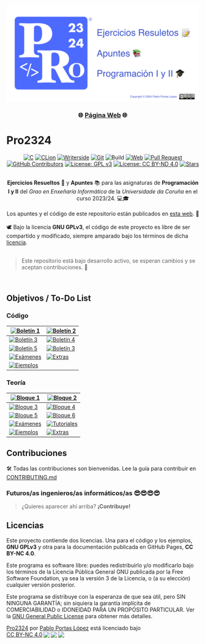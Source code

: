 [![Banner](./logo/Pro2324%20GitHub%20Preview.png)](https://teenbiscuits.github.io/Pro2324)

<div align="center">
<h3>🌐 <a href="https://teenbiscuits.github.io/Pro2324">Página Web</a> 🌐</h3>
</div>

# Pro2324

<div align="center">

[![C](https://img.shields.io/badge/C99-%2300599C.svg?logo=c&logoColor=white)](https://en.wikipedia.org/wiki/C99)
[![CLion](https://img.shields.io/badge/CLion-black.svg?logo=clion&logoColor=white)](https://www.jetbrains.com/es-es/clion/)
[![Writerside](https://img.shields.io/badge/Writerside-purple.svg?logo=jetbrains&logoColor=white)](https://www.jetbrains.com/es-es/writerside/)
[![Git](https://img.shields.io/badge/Git-E44C30?logo=git&logoColor=white)](https://en.wikipedia.org/wiki/Git)
![Build](https://github.com/TeenBiscuits/Pro2324/actions/workflows/deploy.yml/badge.svg)
[![Web](https://img.shields.io/website?down_message=offline&up_message=online&label=Web&url=https%3A%2F%2Fteenbiscuits.github.io%2FPro2324%2Fpro2324.html)](https://teenbiscuits.github.io/Pro2324/pro2324.html)
[![Pull Request](https://img.shields.io/github/issues-pr-closed/TeenBiscuits/Pro2324.svg?label=Pull%20Request)](https://github.com/TeenBiscuits/Pro2324/pulls)
[![GitHub Contributors](https://img.shields.io/github/contributors/TeenBiscuits/Pro2324?label=Contributors)](https://github.com/TeenBiscuits/Pro2324/graphs/contributors)
[![License: GPL v3](https://img.shields.io/badge/License-GPLv3-blue.svg)](./LICENSE.md)
[![License: CC BY-ND 4.0](https://img.shields.io/badge/License-CC_BY--ND_4.0-lightgrey.svg)](./docs/LICENSE)
[![Stars](https://img.shields.io/github/stars/TeenBiscuits/Pro2324.svg)](https://github.com/TeenBiscuits/Pro2324)

</div>

<div align="center">
<br/>
<b>Ejercicios Resueltos</b> 📝 y <b>Apuntes</b> 📚 para las asignaturas de <b>Programación I y II</b> del <i>Grao en Enxeñaría Informática</i> de la <i>Universidade da Coruña</i> en el curso 2023/24. 💻🎓
<br/>
</div>

<div align="right">
<br/>
Los apuntes y el código de este repositorio están publicados en <a href="https://teenbiscuits.github.io/Pro2324/pro2324.html">esta web</a>. 📖
<br/>
</div>

<div align="left">
<br/>
🕊️ Bajo la licencia <b>GNU GPLv3</b>, el código de este proyecto es libre de ser compartido y modificado, siempre amparado bajo los términos de dicha <a href="./LICENSE">licencia</a>.
<br/>
</div>

<div>
<br/>

> Este repositorio está bajo desarrollo activo, se esperan cambios y se aceptan contribuciones. 🤗

<br/>
</div>

## Objetivos / To-Do List

### Código

<div align="center">

| [![Boletín 1](https://progress-bar.dev/100/?title=Boletín%201&width=200&color=d2007b)](./src/Boletin_1) | [![Boletín 2](https://progress-bar.dev/100/?title=Boletín%202&width=200&color=d2007b)](./src/Boletin_2) |
|---------------------------------------------------------------------------------------------------------|---------------------------------------------------------------------------------------------------------|
| [![Boletín 3](https://progress-bar.dev/66/?title=Boletín%203&width=200&color=d2007b)](./src/Boletin_3)  | [![Boletín 4](https://progress-bar.dev/27/?title=Boletín%204&width=200&color=d2007b)](./src/Boletin_4)  |
| [![Boletín 5](https://progress-bar.dev/0/?title=Boletín%205&width=200&color=d2007b)](./src/Boletin_5)   | [![Boletín 3](https://progress-bar.dev/0/?title=Boletín%206&width=200&color=d2007b)](./src/Boletin_6)   |
| [![Exámenes](https://img.shields.io/badge/Exámenes-0-grey?labelColor=d2007b)](./src/Examenes)           | [![Extras](https://img.shields.io/badge/Extras-6-grey?labelColor=d2007b)](./src/Extras)                 |
| [![Ejemplos](https://img.shields.io/badge/Ejemplos-0-grey?labelColor=d2007b)](./src/Ejemplos)          |                                                                                                         |

</div>


### Teoría

<div align="center">

| [![Bloque 1](https://progress-bar.dev/100/?title=Bloque%201&width=200&color=d2007b)](https://teenbiscuits.github.io/Pro2324/bloque-1.html) | [![Bloque 2](https://progress-bar.dev/100/?title=Bloque%202&width=200&color=d2007b)](https://teenbiscuits.github.io/Pro2324/bloque-2.html) |
|--------------------------------------------------------------------------------------------------------------------------------------------|--------------------------------------------------------------------------------------------------------------------------------------------|
| [![Bloque 3](https://progress-bar.dev/100/?title=Bloque%203&width=200&color=d2007b)](https://teenbiscuits.github.io/Pro2324/bloque-3.html) | [![Bloque 4](https://progress-bar.dev/100/?title=Bloque%204&width=200&color=d2007b)](https://teenbiscuits.github.io/Pro2324/bloque-1.html) |
| [![Bloque 5](https://progress-bar.dev/0/?title=Bloque%205&width=200&color=d2007b)](https://teenbiscuits.github.io/Pro2324/bloque-5.html)   | [![Bloque 6](https://progress-bar.dev/0/?title=Bloque%206&width=200&color=d2007b)](https://teenbiscuits.github.io/Pro2324/bloque-6.html)   |
| [![Exámenes](https://img.shields.io/badge/Exámenes-0-grey?labelColor=d2007b)](https://teenbiscuits.github.io/Pro2324/examenes.html)        | [![Tutoriales](https://img.shields.io/badge/Tutoriales-1-grey?labelColor=d2007b)](https://teenbiscuits.github.io/Pro2324/tutoriales.html)  |
| [![Ejemplos](https://img.shields.io/badge/Ejemplos-0-grey?labelColor=d2007b)](https://teenbiscuits.github.io/Pro2324/ejemplos.html)                                              | [![Extras](https://img.shields.io/badge/Extras-0-grey?labelColor=d2007b)](https://teenbiscuits.github.io/Pro2324/extras.html)                                                  |

</div>

## Contribuciones

🛠️️ Todas las contribuciones son bienvenidas. Lee la guía para contribuir en [CONTRIBUTING.md](./CONTRIBUTING.md)

### Futuros/as ingenieros/as informáticos/as 😎😎😎😎

<!-- https://github.com/all-contributors/all-contributors -->

<!-- ALL-CONTRIBUTORS-LIST:START - Do not remove or modify this section -->
<!-- prettier-ignore-start -->
<!-- markdownlint-disable -->

<!-- markdownlint-restore -->
<!-- prettier-ignore-end -->

<!-- ALL-CONTRIBUTORS-LIST:END -->

> ¿Quieres aparecer ahí arriba? **¡Contribuye!**

<!-- Me daba pena borrarlo :(
- Pablo Portas López | [@TeenBiscuits](https://github.com/TeenBiscuits)
- Miguel Fraga Pico | [@Fraagaa](https://github.com/Fraagaa)
- Santiago Neira Sejean | [@sneiira](https://github.com/sneiira)
- Daniel Deza Prieto | [@dza205](https://github.com/dza205)
-->

## Licencias

Este proyecto contiende dos licencias. Una para el código y los ejemplos,  **GNU GPLv3** y otra para la documentación
publicada en GitHub Pages, **CC BY-NC 4.0**.

Este programa es software libre: puedes redistribuirlo y/o modificarlo bajo los términos de la Licencia Pública General
GNU publicada por la Free Software Foundation, ya sea la versión 3 de la Licencia, o (a su elección) cualquier versión
posterior.

Este programa se distribuye con la esperanza de que sea útil, pero SIN NINGUNA GARANTÍA; sin siquiera la garantía
implícita de COMERCIABILIDAD o IDONEIDAD PARA UN PROPÓSITO PARTICULAR. Ver la [GNU General Public License](./LICENSE.md)
para obtener
más detalles.

<p xmlns:cc="http://creativecommons.org/ns#" xmlns:dct="http://purl.org/dc/terms/"><a property="dct:title" rel="cc:attributionURL" href="https://teenbiscuits.github.io/Pro2324">Pro2324</a> por <a rel="cc:attributionURL dct:creator" property="cc:attributionName" href="https://github.com/TeenBiscuits">Pablo Portas López</a> está licenciado bajo <a href="http://creativecommons.org/licenses/by-nc/4.0/?ref=chooser-v1" target="_blank" rel="license noopener noreferrer" style="display:inline-block;">CC BY-NC 4.0<img style="height:22px!important;margin-left:3px;vertical-align:text-bottom;" src="https://mirrors.creativecommons.org/presskit/icons/cc.svg?ref=chooser-v1"><img style="height:22px!important;margin-left:3px;vertical-align:text-bottom;" src="https://mirrors.creativecommons.org/presskit/icons/by.svg?ref=chooser-v1"><img style="height:22px!important;margin-left:3px;vertical-align:text-bottom;" src="https://mirrors.creativecommons.org/presskit/icons/nc.svg?ref=chooser-v1"></a></p>
